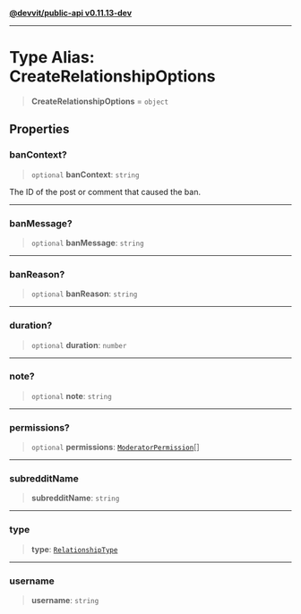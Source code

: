[**@devvit/public-api v0.11.13-dev**](../../README.md)

---

# Type Alias: CreateRelationshipOptions

> **CreateRelationshipOptions** = `object`

## Properties

<a id="bancontext"></a>

### banContext?

> `optional` **banContext**: `string`

The ID of the post or comment that caused the ban.

---

<a id="banmessage"></a>

### banMessage?

> `optional` **banMessage**: `string`

---

<a id="banreason"></a>

### banReason?

> `optional` **banReason**: `string`

---

<a id="duration"></a>

### duration?

> `optional` **duration**: `number`

---

<a id="note"></a>

### note?

> `optional` **note**: `string`

---

<a id="permissions"></a>

### permissions?

> `optional` **permissions**: [`ModeratorPermission`](ModeratorPermission.md)[]

---

<a id="subredditname"></a>

### subredditName

> **subredditName**: `string`

---

<a id="type"></a>

### type

> **type**: [`RelationshipType`](RelationshipType.md)

---

<a id="username"></a>

### username

> **username**: `string`
